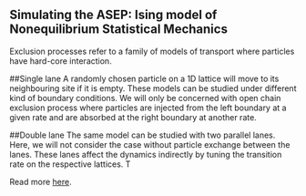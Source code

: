 ## Simulating the ASEP: Ising model of Nonequilibrium Statistical Mechanics
Exclusion processes refer to a family of models of transport where particles have hard-core interaction.


##Single lane
A randomly chosen particle on a 1D lattice will move to its neighbouring site if it is empty. These models can be studied under different kind of boundary conditions. We will only be concerned with open chain exclusion process where particles are injected from the left boundary at a given rate and are absorbed at the right boundary at another rate.

##Double lane
The same model can be studied with two parallel lanes. Here, we will not consider the case without particle exchange between the lanes. These lanes affect the dynamics indirectly by tuning the transition rate on the respective lattices. T


Read more [here](http://rajeshrinet.github.io/blog/2014/asep/).
